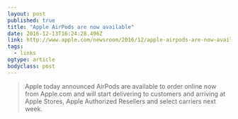 ```yaml
---
layout: post 
published: true 
title: "Apple AirPods are now available" 
date: 2016-12-13T16:24:28.496Z 
link: http://www.apple.com/newsroom/2016/12/apple-airpods-are-now-available.html 
tags:
  - links
ogtype: article 
bodyclass: post 
---
```


> Apple today announced AirPods are available to order online now from Apple.com and will start delivering to customers and arriving at Apple Stores, Apple Authorized Resellers and select carriers next week.
